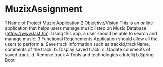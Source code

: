 # MuzixAssignment
1 Name of Project Muzix Application
2 Objective/Vision This is an online application that helps users manage music listed on Music Database (https://www.last.fm). Using this app, a user should be able to search and manage music.
3 Functional Requirements Application should allow all the users to perform a. Save track information such as trackId,trackName, comments of the track. b. Display saved track. c. Update comments of saved track. d. Remove track
4 Tools and technologies a.Intellij b.Spring Boot
